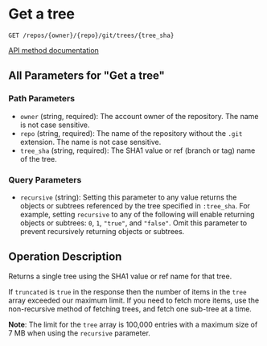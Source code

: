 # Get a tree

`GET /repos/{owner}/{repo}/git/trees/{tree_sha}`

[API method documentation](https://docs.github.com/rest/git/trees#get-a-tree)

## All Parameters for "Get a tree"

### Path Parameters

- `owner` (string, required): The account owner of the repository. The name is not case sensitive.
- `repo` (string, required): The name of the repository without the `.git` extension. The name is not case sensitive.
- `tree_sha` (string, required): The SHA1 value or ref (branch or tag) name of the tree.
### Query Parameters

- `recursive` (string): Setting this parameter to any value returns the objects or subtrees referenced by the tree specified in `:tree_sha`. For example, setting `recursive` to any of the following will enable returning objects or subtrees: `0`, `1`, `"true"`, and `"false"`. Omit this parameter to prevent recursively returning objects or subtrees.

## Operation Description

Returns a single tree using the SHA1 value or ref name for that tree.

If `truncated` is `true` in the response then the number of items in the `tree` array exceeded our maximum limit. If you need to fetch more items, use the non-recursive method of fetching trees, and fetch one sub-tree at a time.


**Note**: The limit for the `tree` array is 100,000 entries with a maximum size of 7 MB when using the `recursive` parameter.
